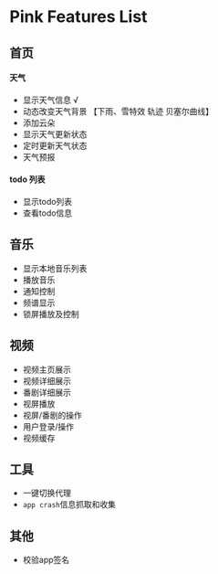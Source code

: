Pink Features List
==========================

## 首页

#### 天气
* 显示天气信息 √
* 动态改变天气背景 【下雨、雪特效 轨迹 贝塞尔曲线】
* 添加云朵
* 显示天气更新状态
* 定时更新天气状态
* 天气预报

#### todo 列表
* 显示todo列表
* 查看todo信息

## 音乐

* 显示本地音乐列表
* 播放音乐
* 通知控制
* 频谱显示
* 锁屏播放及控制

## 视频

* 视频主页展示
* 视频详细展示
* 番剧详细展示
* 视屏播放
* 视屏/番剧的操作
* 用户登录/操作
* 视频缓存


## 工具
* 一键切换代理
* `app crash`信息抓取和收集

## 其他
* 校验app签名



